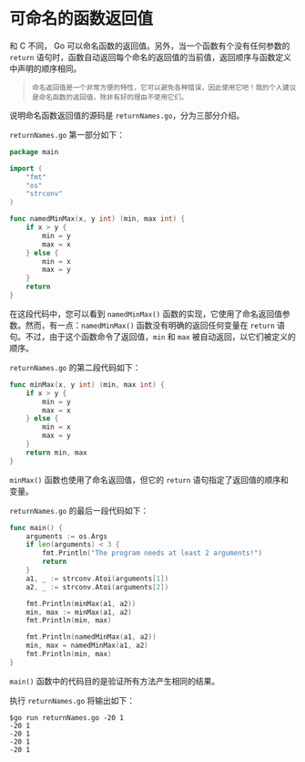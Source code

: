 # 可命名的函数返回值

和 C 不同， Go 可以命名函数的返回值。另外，当一个函数有个没有任何参数的 `return` 语句时，函数自动返回每个命名的返回值的当前值，返回顺序与函数定义中声明的顺序相同。

> `命名返回值是一个非常方便的特性，它可以避免各种错误，因此使用它吧！我的个人建议是命名函数的返回值，除非有好的理由不使用它们。`

说明命名函数返回值的源码是 `returnNames.go`，分为三部分介绍。

`returnNames.go` 第一部分如下：

```go
package main

import (
    "fmt"
    "os"
    "strconv"
)

func namedMinMax(x, y int) (min, max int) {
    if x > y {
        min = y
        max = x
    } else {
        min = x
        max = y
    }
    return
}
```

在这段代码中，您可以看到 `namedMinMax()` 函数的实现，它使用了命名返回值参数。然而，有一点：`namedMinMax()` 函数没有明确的返回任何变量在 `return` 语句。不过，由于这个函数命令了返回值，`min` 和 `max` 被自动返回，以它们被定义的顺序。

`returnNames.go` 的第二段代码如下：

```go
func minMax(x, y int) (min, max int) {
    if x > y {
        min = y
        max = x
    } else {
        min = x
        max = y
    }
    return min, max
}
```

`minMax()` 函数也使用了命名返回值，但它的 `return` 语句指定了返回值的顺序和变量。

`returnNames.go` 的最后一段代码如下：

```go
func main() {
    arguments := os.Args
    if len(arguments) < 3 {
        fmt.Println("The program needs at least 2 arguments!")
        return
    }
    a1, _ := strconv.Atoi(arguments[1])
    a2, _ := strconv.Atoi(arguments[2])

    fmt.Println(minMax(a1, a2))
    min, max := minMax(a1, a2)
    fmt.Println(min, max)

    fmt.Println(namedMinMax(a1, a2))
    min, max = namedMinMax(a1, a2)
    fmt.Println(min, max)
}
```

`main()` 函数中的代码目的是验证所有方法产生相同的结果。

执行 `returnNames.go` 将输出如下：

```shell
$go run returnNames.go -20 1
-20 1
-20 1
-20 1
-20 1
```